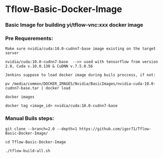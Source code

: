 # Tflow-Basic-Docker-Image
### Basic Image for building yi/tflow-vnc:xxx docker image

### Pre Requerements:
```
Make sure nvidia/cuda:10.0-cudnn7-base image existing on the target server

nvidia/cuda:10.0-cudnn7-base  -->> used with tensorflow from version 2.0, Cuda v.10.0.130 & CuDNN v.7.5.0.56

Jenkins suppose to load docker image during buils proccess, if not:

pv /media/common/DOCKER_IMAGES/Nvidia/BasicImages/nvidia-cuda-10.0-cudnn7-base.tar | docker load

docker images

docker tag <image_id> nvidia/cuda:10.0-cudnn7-base
```

### Manual Buils steps:
```
git clone --branch=2.0 --depth=1 https://github.com/igor71/Tflow-Basic-Docker-Image/

cd Tflow-Basic-Docker-Image

./tflow-build-all.sh
```

